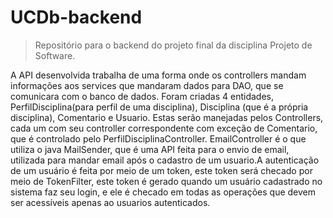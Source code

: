 ﻿# UCDb-backend

> Repositório para o backend do projeto final da disciplina Projeto de Software.


A API desenvolvida trabalha de uma forma onde os controllers mandam informações aos
services que mandaram dados para DAO, que se comunicara com o banco de dados.
Foram criadas 4 entidades, PerfilDisciplina(para perfil de uma disciplina), Disciplina
(que é a própria disciplina), Comentario e Usuario. Estas serão manejadas pelos Controllers,
cada um com seu controller correspondente com exceção de Comentario, que é controlado pelo
PerfilDisciplinaController. EmailController é o que utiliza o java MailSender, que
é uma API feita para o envio de email, utilizada para mandar email após o cadastro de
um usuario.A autenticação de um usuário é feita por meio de um token, este token será
checado por meio de TokenFilter, este token é gerado quando um usuário cadastrado
no sistema faz seu login, e ele é checado em todas as operações que devem ser
acessíveis apenas ao usuarios autenticados.